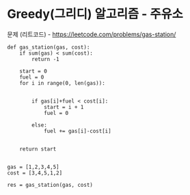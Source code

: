 # Greedy(그리디) 알고리즘 - 주유소

문제 (리트코드) - https://leetcode.com/problems/gas-station/

```
def gas_station(gas, cost):
    if sum(gas) < sum(cost):
        return -1
    
    start = 0
    fuel = 0
    for i in range(0, len(gas)):
        
        
        if gas[i]+fuel < cost[i]:
            start = i + 1
            fuel = 0
        
        else:
            fuel += gas[i]-cost[i]
            
    
    return start
    

gas = [1,2,3,4,5]
cost = [3,4,5,1,2]

res = gas_station(gas, cost)
```

